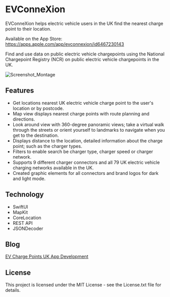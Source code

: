 # EVConneXion
EVConneXion helps electric vehicle users in the UK find the nearest charge point to their location.

Available on the App Store: https://apps.apple.com/app/evconnexion/id6467230143

Find and use data on public electric vehicle chargepoints using the National Chargepoint Registry (NCR) on public electric vehicle chargepoints in the UK.

![Screenshot_Montage](https://github.com/simontopliss/EVConneXion/assets/971542/ef4be8f8-cacd-4833-8357-7aa0673790df)

## Features
-	Get locations nearest UK electric vehicle charge point to the user's location or by postcode.
-	Map view displays nearest charge points with route planning and directions.
-	Look around view with 360-degree panoramic views; take a virtual walk through the streets or orient yourself to landmarks to navigate when you get to the destination.
-	Displays distance to the location, detailed information about the charge point; such as the charger types.
-	Filters to enable search be charger type, charger speed or charger network.
-	Supports 9 different charger connectors and all 79 UK electric vehicle charging networks available in the UK.
-	Created graphic elements for all connectors and brand logos for dark and light mode.

## Technology
- SwiftUI
- MapKit
- CoreLocation
- REST API
- JSONDecoder

## Blog
[EV Charge Points UK App Development](https://emenal.com/2020/01/11/ev-charge-points-app/)

## License
This project is licensed under the MIT License - see the License.txt file for details.
